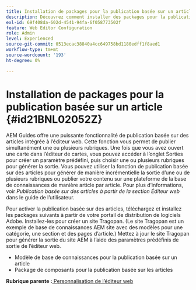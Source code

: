 ```yaml
---
title: Installation de packages pour la publication basée sur un article
description: Découvrez comment installer des packages pour la publication basée sur un article
exl-id: 69f408da-602d-4541-94fa-6f058773502f
feature: Web Editor Configuration
role: Admin
level: Experienced
source-git-commit: 0513ecac38840a4cc649758bd1180edff1f8aed1
workflow-type: tm+mt
source-wordcount: '193'
ht-degree: 0%

---
```


# Installation de packages pour la publication basée sur un article {#id21BNL02052Z}

AEM Guides offre une puissante fonctionnalité de publication basée sur des articles intégrée à l’éditeur web. Cette fonction vous permet de publier simultanément une ou plusieurs rubriques. Une fois que vous avez ouvert une carte dans l’éditeur de cartes, vous pouvez accéder à l’onglet Sorties pour créer un paramètre prédéfini, puis choisir une ou plusieurs rubriques pour générer la sortie. Vous pouvez utiliser la fonction de publication basée sur des articles pour générer de manière incrémentielle la sortie d’une ou de plusieurs rubriques ou publier votre contenu sur une plateforme de la base de connaissances de manière article par article. Pour plus d’informations, voir *Publication basée sur des articles à partir de la section Éditeur web* dans le guide de l’utilisateur.

Pour activer la publication basée sur des articles, téléchargez et installez les packages suivants à partir de votre portail de distribution de logiciels Adobe. Installez-les pour créer un site Tragopan. \(Le site Tragopan est un exemple de base de connaissances AEM site avec des modèles pour une catégorie, une section et des pages d’article.\) Mettez à jour le site Tragopan pour générer la sortie du site AEM à l’aide des paramètres prédéfinis de sortie de l’éditeur web.

- Modèle de base de connaissances pour la publication basée sur un article
- Package de composants pour la publication basée sur les articles

**Rubrique parente :**[ Personnalisation de l’éditeur web](conf-web-editor.md)
